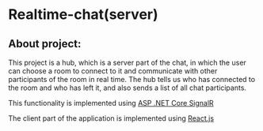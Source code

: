 # Realtime-chat(server)

## About project:

This project is a hub, which is a server part of the chat, in which the user can choose a room to connect to it and communicate with other participants of the room in real time.  The hub tells us who has connected to the room and who has left it, and also sends a list of all chat participants.

This functionality is implemented using  [ASP .NET Core SignalR](https://docs.microsoft.com/en-us/aspnet/signalr/)

The client part of the application is implemented using  [React.js](https://ru.reactjs.org/) 
